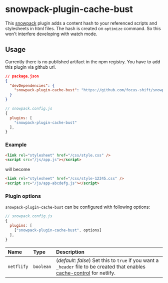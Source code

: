 # snowpack-plugin-cache-bust

This [snowpack](https://www.snowpack.dev) plugin adds a content hash to your referenced scripts and stylesheets in html files.
The hash is created on `optimize` command. So this won't interfere developing with watch mode.

## Usage

Currently there is no published artifact in the npm registry. You have to add this plugin via github url.

```json
// package.json
{
  "devDependencies": {
    "snowpack-plugin-cache-bust": "https://github.com/focus-shift/snowpack-plugin-cache-bust.git"
  }
}
```

```js
// snowpack.config.js
{
  plugins: [
    "snowpack-plugin-cache-bust"
  ],
}
```

### Example

```html
<link rel="stylesheet" href="/css/style.css" />
<script src="/js/app.js"></script>
```

will become

```html
<link rel="stylesheet" href="/css/style-12345.css" />
<script src="/js/app-abcdefg.js"></script>
```

### Plugin options

`snowpack-plugin-cache-bust` can be configured with following options:

```js
// snowpack.config.js
{
  plugins: [
    ["snowpack-plugin-cache-bust", options]
  ],
}
```

| Name       | Type      | Description                                                                                                                                                                                         |
| :--------- | :-------- | :-------------------------------------------------------------------------------------------------------------------------------------------------------------------------------------------------- |
| `netflify` | `boolean` | (_default: false_) Set this to `true` if you want a `_header` file to be created that enables [cache-control](https://developer.mozilla.org/en-US/docs/Web/HTTP/Headers/Cache-Control) for netlify. |
